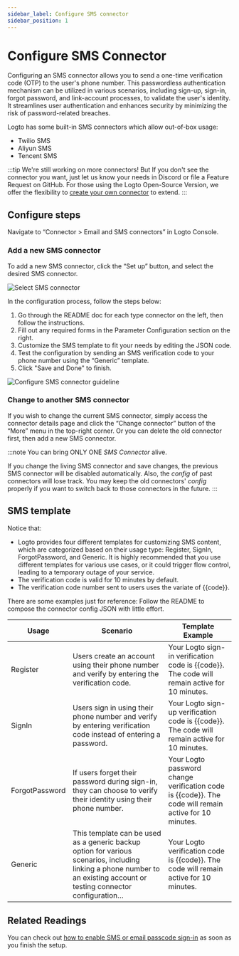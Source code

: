 ```yaml
---
sidebar_label: Configure SMS connector
sidebar_position: 1
---
```


# Configure SMS Connector

Configuring an SMS connector allows you to send a one-time verification code (OTP) to the user's phone number. This passwordless authentication mechanism can be utilized in various scenarios, including sign-up, sign-in, forgot password, and link-account processes, to validate the user's identity. It streamlines user authentication and enhances security by minimizing the risk of password-related breaches.

Logto has some built-in SMS connectors which allow out-of-box usage:

- Twilio SMS
- Aliyun SMS
- Tencent SMS

:::tip
We're still working on more connectors! But If you don't see the connector you want, just let us know your needs in Discord or file a Feature Request on GitHub.
For those using the Logto Open-Source Version, we offer the flexibility to [create your own connector](../create-your-connector/README.md) to extend.
:::

## Configure steps

Navigate to “Connector > Email and SMS connectors” in Logto Console.

### Add a new SMS connector

To add a new SMS connector, click the “Set up” button, and select the desired SMS connector.

![Select SMS connector](./assets/configure-select-sms-connetor.png)

In the configuration process, follow the steps below:

1. Go through the README doc for each type connector on the left, then follow the instructions.
2. Fill out any required forms in the Parameter Configuration section on the right.
3. Customize the SMS template to fit your needs by editing the JSON code.
4. Test the configuration by sending an SMS verification code to your phone number using the “Generic” template.
5. Click "Save and Done" to finish.

![Configure SMS connector guideline](./assets/configure-sms-connector-guideline.png)

### Change to another SMS connector

If you wish to change the current SMS connector, simply access the connector details page and click the “Change connector” button of the “More” menu in the top-right corner. Or you can delete the old connector first, then add a new SMS connector.

:::note
You can bring ONLY ONE _SMS Connector_ alive.

If you change the living SMS connector and save changes, the previous SMS connector will be disabled automatically. Also, the _config_ of past connectors will lose track. You may keep the old connectors' _config_ properly if you want to switch back to those connectors in the future.
:::

## SMS template

Notice that:

- Logto provides four different templates for customizing SMS content, which are categorized based on their usage type: Register, SignIn, ForgotPassword, and Generic. It is highly recommended that you use different templates for various use cases, or it could trigger flow control, leading to a temporary outage of your service.
- The verification code is valid for 10 minutes by default.
- The verification code number sent to users uses the variate of {{code}}.

There are some examples just for reference:
Follow the README to compose the connector config JSON with little effort.

| Usage          | Scenario                                                                                                                                                                | Template Example                                                                                      |
| -------------- | ----------------------------------------------------------------------------------------------------------------------------------------------------------------------- | ----------------------------------------------------------------------------------------------------- |
| Register       | Users create an account using their phone number and verify by entering the verification code.                                                                          | Your Logto sign-in verification code is {{code}}. The code will remain active for 10 minutes.         |
| SignIn         | Users sign in using their phone number and verify by entering verification code instead of entering a password.                                                         | Your Logto sign-up verification code is {{code}}. The code will remain active for 10 minutes.         |
| ForgotPassword | If users forget their password during sign-in, they can choose to verify their identity using their phone number.                                                       | Your Logto password change verification code is {{code}}. The code will remain active for 10 minutes. |
| Generic        | This template can be used as a generic backup option for various scenarios, including linking a phone number to an existing account or testing connector configuration… | Your Logto verification code is {{code}}. The code will remain active for 10 minutes.                 |

## Related Readings

You can check out [how to enable SMS or email passcode sign-in](../../tutorials/get-started/passwordless-sign-in-by-adding-connectors.mdx) as soon as you finish the setup.
